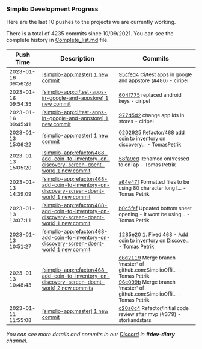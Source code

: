 
### Simplio Development Progress

Here are the last 10 pushes to the projects we are currently working.

There is a total of 4235 commits since 10/09/2021. You can see the complete history in
 [Complete_list.md](Complete_list.md) file.

| Push Time | Description | Commits |
| --- | --- | --- |
| <sub>2023-01-16 09:56:28</sub> | <sub>[[simplio-app:master] 1 new commit](https://github.com/SimplioOfficial/simplio-app/commit/95cfed4a28b25ef15f6ecde2ddb0014bf98fb026)</sub> | <sub>[95cfed4](https://github.com/SimplioOfficial/simplio-app/commit/95cfed4a28b25ef15f6ecde2ddb0014bf98fb026) Ci/test apps in google and appstore (#480) - ciripel</sub> |
| <sub>2023-01-16 09:54:35</sub> | <sub>[[simplio-app:ci/test\-apps\-in\-google\-and\-appstore] 1 new commit](https://github.com/SimplioOfficial/simplio-app/commit/604f775bf792039e1861676c9d5639cad57b303d)</sub> | <sub>[604f775](https://github.com/SimplioOfficial/simplio-app/commit/604f775bf792039e1861676c9d5639cad57b303d) replaced android keys - ciripel</sub> |
| <sub>2023-01-16 09:45:41</sub> | <sub>[[simplio-app:ci/test\-apps\-in\-google\-and\-appstore] 1 new commit](https://github.com/SimplioOfficial/simplio-app/commit/977d5d20839ce63130b693887d2deae65c4ee9a3)</sub> | <sub>[977d5d2](https://github.com/SimplioOfficial/simplio-app/commit/977d5d20839ce63130b693887d2deae65c4ee9a3) change app ids in stores - ciripel</sub> |
| <sub>2023-01-13 15:06:22</sub> | <sub>[[simplio-app:master] 1 new commit](https://github.com/SimplioOfficial/simplio-app/commit/02029254dda2472f162cda07a2b7561ab5c2b737)</sub> | <sub>[0202925](https://github.com/SimplioOfficial/simplio-app/commit/02029254dda2472f162cda07a2b7561ab5c2b737) Refactor/468 add coin to inventory on discovery... - TomasPetrik</sub> |
| <sub>2023-01-13 15:05:20</sub> | <sub>[[simplio-app:refactor/468\-add\-coin\-to\-inventory\-on\-discovery\-screen\-doent\-work] 1 new commit](https://github.com/SimplioOfficial/simplio-app/commit/58fa9cd3d3d0dd250a73d7db0fb88c7958f9730b)</sub> | <sub>[58fa9cd](https://github.com/SimplioOfficial/simplio-app/commit/58fa9cd3d3d0dd250a73d7db0fb88c7958f9730b) Renamed onPressed to onTap - Tomas Petrik</sub> |
| <sub>2023-01-13 14:39:09</sub> | <sub>[[simplio-app:refactor/468\-add\-coin\-to\-inventory\-on\-discovery\-screen\-doent\-work] 1 new commit](https://github.com/SimplioOfficial/simplio-app/commit/a64e47f8c4b5ce8c3e48df2e1b1acd475603f08e)</sub> | <sub>[a64e47f](https://github.com/SimplioOfficial/simplio-app/commit/a64e47f8c4b5ce8c3e48df2e1b1acd475603f08e) Formatted files to be using 80 character long l... - Tomas Petrik</sub> |
| <sub>2023-01-13 13:07:11</sub> | <sub>[[simplio-app:refactor/468\-add\-coin\-to\-inventory\-on\-discovery\-screen\-doent\-work] 1 new commit](https://github.com/SimplioOfficial/simplio-app/commit/b0c5fef34584503f01a08b782997fd7e68e7137c)</sub> | <sub>[b0c5fef](https://github.com/SimplioOfficial/simplio-app/commit/b0c5fef34584503f01a08b782997fd7e68e7137c) Updated bottom sheet opening - it wont be using... - Tomas Petrik</sub> |
| <sub>2023-01-13 10:51:27</sub> | <sub>[[simplio-app:refactor/468\-add\-coin\-to\-inventory\-on\-discovery\-screen\-doent\-work] 1 new commit](https://github.com/SimplioOfficial/simplio-app/commit/1285e2009b629e033237b0acb1144ec0685a0005)</sub> | <sub>[1285e20](https://github.com/SimplioOfficial/simplio-app/commit/1285e2009b629e033237b0acb1144ec0685a0005) 1. Fixed 468 - Add coin to inventory on Discove... - Tomas Petrik</sub> |
| <sub>2023-01-13 10:48:43</sub> | <sub>[[simplio-app:refactor/468\-add\-coin\-to\-inventory\-on\-discovery\-screen\-doent\-work] 2 new commits](https://github.com/SimplioOfficial/simplio-app/compare/e6d21199b0f0^...96c099b7cf17)</sub> | <sub>[e6d2119](https://github.com/SimplioOfficial/simplio-app/commit/e6d21199b0f0510ef1f3898673ef4f98dc07fa7a) Merge branch 'master' of github.com:SimplioOffi... - Tomas Petrik<br>[96c099b](https://github.com/SimplioOfficial/simplio-app/commit/96c099b7cf1752d7b35cb0afbb56c928b7ddb71b) Merge branch 'master' of github.com:SimplioOffi... - Tomas Petrik</sub> |
| <sub>2023-01-11 11:55:08</sub> | <sub>[[simplio-app:master] 1 new commit](https://github.com/SimplioOfficial/simplio-app/commit/c20a6c44481570bd169d45529c2cd47c29c6ed22)</sub> | <sub>[c20a6c4](https://github.com/SimplioOfficial/simplio-app/commit/c20a6c44481570bd169d45529c2cd47c29c6ed22) Refactor/initial code review after mvp (#379) - storkandstars</sub> |

_You can see more details and commits in our [Discord](https://discord.gg/aKhjuwZmdP) in **#dev-diary** channel._
